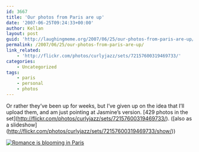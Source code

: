 ```yaml
---
id: 3667
title: 'Our photos from Paris are up'
date: '2007-06-25T09:24:33+00:00'
author: Kellan
layout: post
guid: 'http://laughingmeme.org/2007/06/25/our-photos-from-paris-are-up/'
permalink: /2007/06/25/our-photos-from-paris-are-up/
link_related:
    - 'http://flickr.com/photos/curlyjazz/sets/72157600319469733/'
categories:
    - Uncategorized
tags:
    - paris
    - personal
    - photos
---
```


Or rather they’ve been up for weeks, but I’ve given up on the idea that I’ll upload them, and am just pointing at Jasmine’s version. \[429 photos in the set\](http://flickr.com/photos/curlyjazz/sets/72157600319469733/). (\[also as a slideshow\](http://flickr.com/photos/curlyjazz/sets/72157600319469733/show/))

[![Romance is blooming in Paris](http://farm1.static.flickr.com/208/505342615_d5a3e9414b.jpg)](http://www.flickr.com/photos/curlyjazz/505342615/ "Photo Sharing")